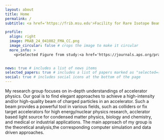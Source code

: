 ```yaml
---
layout: about
title: Home
permalink: /
subtitle: <a href='https://frib.msu.edu'>Facility for Rare Isotope Beams</a>, <a href='https://www.msu.edu'>Michigan State University</a>.

profile:
  align: right
  image: PRAB_24_041002_FMA_CC.png
  image_circular: false # crops the image to make it circular
  more_info: >
    <p>Selected Figure from study:<a href='https://journals.aps.org/prab/abstract/10.1103/PhysRevAccelBeams.24.041002'>Dynamics of Crab Crossing</a> </p>
    

news: true # includes a list of news items
selected_papers: true # includes a list of papers marked as "selected={true}"
social: true # includes social icons at the bottom of the page
---
```


My research group focuses on in-depth understandings of accelerator physics. Our goal is to find elegant approaches to achieve a high-intensity and/or high-quality beam of charged particles in an accelerator. Such a beam provides a powerful tool in various fields, such as colliders or fix target accelerators for high energy/nuclear physics research, acclerator based light source for condensed matter physics, biology and chemistry, and medical or industrial applications.  The main approach of my group is the theoretical analysis,the corresponding computer simulation and data driven approaches.

